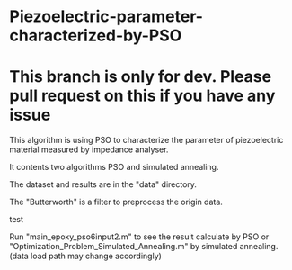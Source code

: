 # Piezoelectric-parameter-characterized-by-PSO
# This branch is only for dev. Please pull request on this if you have any issue
This algorithm is using PSO to characterize the parameter of piezoelectric material measured by impedance analyser.

It contents two algorithms PSO and simulated annealing.

The dataset and results are in the "data" directory.

The "Butterworth" is a filter to preprocess the origin data.

test


Run "main_epoxy_pso6input2.m" to see the result calculate by PSO or "Optimization_Problem_Simulated_Annealing.m" by simulated annealing.(data load path may change accordingly)

